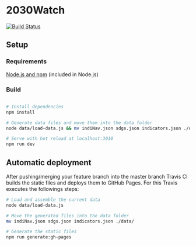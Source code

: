 # 2030Watch

[![Build Status](https://travis-ci.org/forumue/2030watch.svg?branch=master)](https://travis-ci.org/forumue/2030watch)


## Setup

### Requirements

[Node.js and npm](https://nodejs.org/en/download/package-manager/) (included in Node.js)

### Build

``` bash

# Install dependencies
npm install

# Generate data files and move them into the data folder
node data/load-data.js && mv indiNav.json sdgs.json indicators.json ./data/

# Serve with hot reload at localhost:3010
npm run dev

```


## Automatic deployment

After pushing/merging your feature branch into the master branch Travis CI builds the static files and deploys them to GitHub Pages. For this Travis executes the followings steps:

``` bash
# Load and assemble the current data
node data/load-data.js

# Move the generated files into the data folder
mv indiNav.json sdgs.json indicators.json ./data/

# Generate the static files
npm run generate:gh-pages
```
